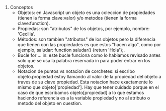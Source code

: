 1. Conceptos
    * Objetos: en Javascript un objeto es una coleccion de propiedades (tienen la forma clave:valor) y/o metodos (tienen la forma clave:function).
    * Propiedas: son "atributos" de los objetos, por ejemplo, nombre: 'Cecilia'.
    * Métodos: son tambien "atributos" de los objetos pero la diferencia que tienen con las propiedades es que estos "hacen algo", como por ejemplo, saludar: function saludar() {return 'Hola'};.
    * Bucle for ... in: este bucle funciona como lo habiamos revisado antes solo que se usa la palabra reservada in para poder entrar en los objetos.
    * Notacion de puntos vs notacion de corchetes: si escribo objeto.propiedad estoy llamando al valor de la propiedad del objeto a traves de su clave propiedad. Esta notacion hace exactamente lo mismo que objeto['propiedad']. Hay que tener cuidado porque en el caso de que escribamos objeto[propiedad] a lo que estamos haciendo referencia es a la variable propiedad y no al atributo o metodo del objeto en cuestion.